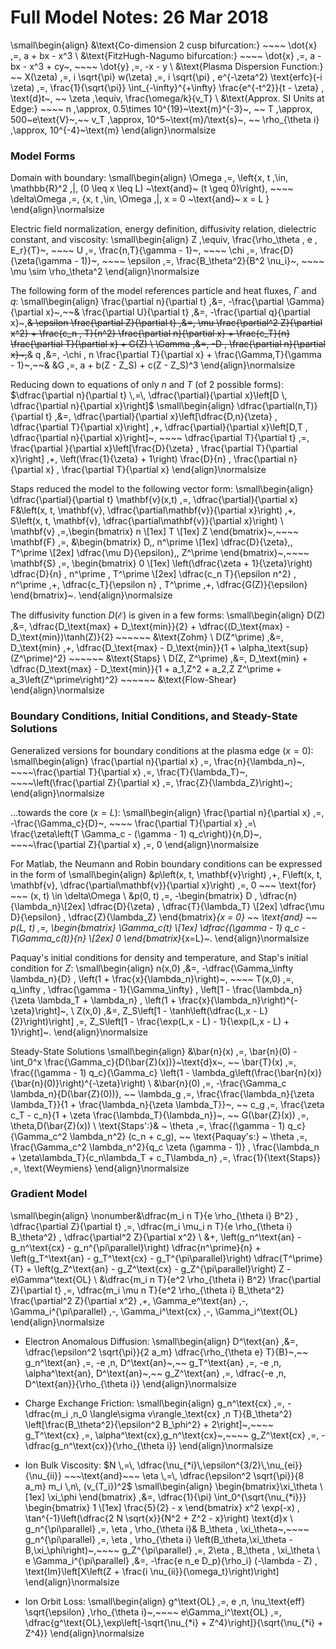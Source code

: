 # Full Model Notes: 26 Mar 2018

\small\begin{align}
	&\text{Co-dimension 2 cusp bifurcation:} ~~~~ \dot{x} \,=\, a + bx - x^3 \\
	&\text{FitzHugh-Nagumo bifurcation:} ~~~~ \dot{x} \,=\, a - bx - x^3 + cy~,
		~~~~ \dot{y} \,=\, -x - y \\
	&\text{Plasma Dispersion Function:} ~~ X(\zeta) \,=\, i \sqrt{\pi} w(\zeta)
		\,=\, i \sqrt{\pi} \, e^{-\zeta^2} \text{erfc}(-i \zeta)
		\,=\, \frac{1}{\sqrt{\pi}} \int_{-\infty}^{+\infty} \frac{e^{-t^2}}{t - \zeta} \, \text{d}t~,
		~~ \zeta \,\equiv\, \frac{\omega/k}{v_T} \\
	&\text{Approx. SI Units at Edge:} ~~~~ n \,\approx\, 0.5\times 10^{19}~\text{m}^{-3}~,
		~~ T \,\approx\, 500~e\text{V}~,~~ v_T \,\approx\, 10^5~\text{m}/\text{s}~,
		~~ \rho_{\theta i} \,\approx\, 10^{-4}~\text{m}
\end{align}\normalsize

### Model Forms
Domain with boundary:
\small\begin{align}
	\Omega \,=\, \left\{x, t \,\in\, \mathbb{R}^2 \,|\, (0 \leq x \leq L) ~\text{and}~ (t \geq 0)\right\}, ~~~~ \delta\Omega \,=\, \{x, t \,\in\, \Omega \,|\, x = 0 ~\text{and}~ x = L \}
\end{align}\normalsize

Electric field normalization, energy definition, diffusivity relation, dielectric constant, and viscosity:
\small\begin{align}
	Z \,\equiv\, \frac{\rho_\theta \, e \, E_r}{T}~, ~~~~ U \,=\, \frac{n\,T}{\gamma - 1}~, ~~~~ \chi \,=\, \frac{D}{\zeta(\gamma - 1)}~, ~~~~ \epsilon \,=\, \frac{B_\theta^2}{B^2 \nu_i}~, ~~~~ \mu \sim \rho_\theta^2
\end{align}\normalsize

The following form of the model references particle and heat fluxes, $\Gamma$ and $q$:
\small\begin{align}
	\frac{\partial n}{\partial t} \,&=\, -\frac{\partial \Gamma}{\partial x}~,~~&
	\frac{\partial U}{\partial t} \,&=\, -\frac{\partial q}{\partial x}~,~~&
	\epsilon \frac{\partial Z}{\partial t} \,&=\, \mu \frac{\partial^2 Z}{\partial x^2} + \frac{c_n \, T}{n^2} \frac{\partial n}{\partial x} + \frac{c_T}{n} \frac{\partial T}{\partial x} + G(Z) \\
	\Gamma \,&=\, -D \, \frac{\partial n}{\partial x}~,~~&
	q \,&=\, -\chi \, n \frac{\partial T}{\partial x} + \frac{\Gamma\,T}{\gamma - 1}~,~~&
	&G \,=\, a + b(Z - Z_S) + c(Z - Z_S)^3
\end{align}\normalsize

Reducing down to equations of only $n$ and $T$ (of 2 possible forms): $\dfrac{\partial n}{\partial t} \,=\, \dfrac{\partial}{\partial x}\left[D \, \dfrac{\partial n}{\partial x}\right]$
\small\begin{align}
	\dfrac{\partial(n\,T)}{\partial t} \,&=\, \dfrac{\partial}{\partial x}\left[\dfrac{D\,n}{\zeta} \, \dfrac{\partial T}{\partial x}\right] \,+\, \dfrac{\partial}{\partial x}\left[D\,T \, \dfrac{\partial n}{\partial x}\right]~, ~~~~ \dfrac{\partial T}{\partial t} \,=\, \frac{\partial }{\partial x}\left[\frac{D}{\zeta} \, \frac{\partial T}{\partial x}\right] \,+\, \left(\frac{1}{\zeta} + 1\right) \frac{D}{n} \, \frac{\partial n}{\partial x} \, \frac{\partial T}{\partial x}
\end{align}\normalsize

Staps reduced the model to the following vector form:
\small\begin{align}
	\dfrac{\partial}{\partial t} \mathbf{v}(x,t) \,=\, \dfrac{\partial}{\partial x} F&\left(x, t, \mathbf{v}, \dfrac{\partial\mathbf{v}}{\partial x}\right) \,+\, S\left(x, t, \mathbf{v}, \dfrac{\partial\mathbf{v}}{\partial x}\right) \\
\mathbf{v} \,=\,\begin{bmatrix} n \\[1ex] T \\[1ex] Z \end{bmatrix}~,~~~~
\mathbf{F} \,=\, &\begin{bmatrix}
			D\,\, n^\prime \\[1ex]
			\dfrac{D}{\zeta}\,\, T^\prime \\[2ex]
			\dfrac{\mu D}{\epsilon}\,\, Z^\prime
			\end{bmatrix}~,~~~~
\mathbf{S} \,=\, \begin{bmatrix}
			0 \\[1ex]
			\left(\dfrac{\zeta + 1}{\zeta}\right) \dfrac{D}{n} \, n^\prime \, T^\prime \\[2ex]
			\dfrac{c_n T}{\epsilon n^2} \, n^\prime \,+\, \dfrac{c_T}{\epsilon n} \, T^\prime \,+\, \dfrac{G(Z)}{\epsilon}
			\end{bmatrix}~.
\end{align}\normalsize

The diffusivity function $D(\mathcal{E})$ is given in a few forms:
\small\begin{align}
	D(Z) \,&=\, \dfrac{D_\text{max} + D_\text{min}}{2} + \dfrac{(D_\text{max} - D_\text{min})\tanh(Z)}{2} ~~~~~~ &\text{Zohm} \\
	D(Z^\prime) \,&=\, D_\text{min} \,+\, \dfrac{D_\text{max} - D_\text{min}}{1 + \alpha_\text{sup}(Z^\prime)^2} ~~~~~~ &\text{Staps} \\
	D(Z, Z^\prime) \,&=\, D_\text{min} + \dfrac{D_\text{max} - D_\text{min}}{1 + a_1\,Z^2 + a_2\,Z Z^\prime + a_3\left(Z^\prime\right)^2} ~~~~~~ &\text{Flow-Shear}
\end{align}\normalsize

### Boundary Conditions, Initial Conditions, and Steady-State Solutions

Generalized versions for boundary conditions at the plasma edge ($x=0$):
\small\begin{align}
	\frac{\partial n}{\partial x} \,=\, \frac{n}{\lambda_n}~,
		~~~~\frac{\partial T}{\partial x} \,=\, \frac{T}{\lambda_T}~,
		~~~~\left(\frac{\partial Z}{\partial x} \,=\, \frac{Z}{\lambda_Z}\right)~;
\end{align}\normalsize

...towards the core ($x=L$):
\small\begin{align}
	\frac{\partial n}{\partial x} \,=\, -\frac{\Gamma_c}{D}~,
		~~~~ \frac{\partial T}{\partial x} \,=\ \frac{\zeta\left(T \Gamma_c - (\gamma - 1) q_c\right)}{n\,D}~,
		~~~~\frac{\partial Z}{\partial x} \,=\, 0
\end{align}\normalsize

For Matlab, the Neumann and Robin boundary conditions can be expressed in the form of
\small\begin{align}
	&p\left(x, t, \mathbf{v}\right) \,+\, F\left(x, t, \mathbf{v}, \dfrac{\partial\mathbf{v}}{\partial x}\right) \,=\, 0 ~~~ \text{for} ~~~ (x, t) \in \delta\Omega \\
&p(0, t) \,=\, -\begin{bmatrix}
				D \, \dfrac{n}{\lambda_n}\\[2ex]
				\dfrac{D}{\zeta} \, \dfrac{T}{\lambda_T} \\[2ex]
				\dfrac{\mu D}{\epsilon} \, \dfrac{Z}{\lambda_Z}
				\end{bmatrix}_{x = 0}
~~ \text{and} ~~
p(L, t) \,=\, \begin{bmatrix}
				\Gamma_c(t) \\[1ex]
				\dfrac{(\gamma - 1) q_c - T\Gamma_c(t)}{n} \\[2ex]
				0
				\end{bmatrix}_{x=L}~.
\end{align}\normalsize

Paquay's initial conditions for density and temperature, and Stap's initial condition for $Z$:
\small\begin{align}
	n(x,0) \,&=\, -\dfrac{\Gamma_\infty \lambda_n}{D} \, \left(1 + \frac{x}{\lambda_n}\right)~,
		~~~~ T(x,0) \,=\, q_\infty \, \dfrac{\gamma - 1}{\Gamma_\infty} \, \left[1 - \frac{\lambda_n}{\zeta \lambda_T + \lambda_n} \, \left(1 + \frac{x}{\lambda_n}\right)^{-\zeta}\right]~, \\
	Z(x,0) \,&=\, Z_S\left[1 - \tanh\left(\dfrac{L\,x - L}{2}\right)\right] \,=\, Z_S\left[1 - \frac{\exp(L\,x - L) - 1}{\exp(L\,x - L) + 1}\right]~.
\end{align}\normalsize

Steady-State Solutions
\small\begin{align}
	&\bar{n}(x) \,=\, \bar{n}(0) - \int_0^x \frac{\Gamma_c}{D(\bar{Z}(x))}~\text{d}x~,
		~~ \bar{T}(x) \,=\, \frac{(\gamma - 1) q_c}{\Gamma_c} \left(1 - \lambda_g\left(\frac{\bar{n}(x)}{\bar{n}(0)}\right)^{-\zeta}\right) \\
	&\bar{n}(0) \,=\, -\frac{\Gamma_c \lambda_n}{D(\bar{Z}(0))},
		~~ \lambda_g \,=\, \frac{\frac{\lambda_n}{\zeta \lambda_T}}{1 + \frac{\lambda_n}{\zeta \lambda_T}}~,
		~~ c_g \,=\, \frac{\zeta c_T - c_n}{1 + \zeta \frac{\lambda_T}{\lambda_n}}~, ~~ G(\bar{Z}(x)) \,=\, \theta\,D(\bar{Z}(x)) \\
	\text{Staps':}& ~ \theta \,=\, \frac{(\gamma - 1) q_c}{\Gamma_c^2 \lambda_n^2} (c_n + c_g), ~~ \text{Paquay's:} ~ \theta \,=\, \frac{\Gamma_c^2 \lambda_n^2}{q_c \zeta (\gamma - 1)} \, \frac{\lambda_n + \zeta\lambda_T}{c_n\lambda_T + c_T\lambda_n} \,=\, \frac{1}{\text{Staps}} \,=\, \text{Weymiens}
\end{align}\normalsize

### Gradient Model
\small\begin{align}
	\nonumber&\dfrac{m_i n T}{e \rho_{\theta i} B^2} \, \dfrac{\partial Z}{\partial t}
		\,=\, \dfrac{m_i \mu_i n T}{e \rho_{\theta i} B_\theta^2} \, \dfrac{\partial^2 Z}{\partial x^2} \\
	&+\, \left(g_n^\text{an} - g_n^\text{cx} - g_n^{\pi\parallel}\right) \dfrac{n^\prime}{n}
		+ \left(g_T^\text{an} - g_T^\text{cx} - g_T^{\pi\parallel}\right) \dfrac{T^\prime}{T}
		+ \left(g_Z^\text{an} - g_Z^\text{cx} - g_Z^{\pi\parallel}\right) Z - e\Gamma^\text{OL} \\
	&\dfrac{m_i n T}{e^2 \rho_{\theta i} B^2} \frac{\partial Z}{\partial t}
		\,=\, \dfrac{m_i \mu n T}{e^2 \rho_{\theta i} B_\theta^2} \frac{\partial^2 Z}{\partial x^2}
		\,+\, \Gamma_e^\text{an} \,-\, \Gamma_i^{\pi\parallel} \,-\, \Gamma_i^\text{cx} \,-\, \Gamma_i^\text{OL}
\end{align}\normalsize

+ Electron Anomalous Diffusion:
\small\begin{align}
	D^\text{an} \,&=\, \dfrac{\epsilon^2 \sqrt{\pi}}{2 a_m} \dfrac{\rho_{\theta e} T}{B}~,~~ g_n^\text{an} \,=\, -e \,n\, D^\text{an}~,~~ g_T^\text{an} \,=\, -e \,n\, \alpha^\text{an}\, D^\text{an}~,~~ g_Z^\text{an} \,=\, \dfrac{-e \,n\, D^\text{an}}{\rho_{\theta i}}
\end{align}\normalsize

+ Charge Exchange Friction:
\small\begin{align}
	g_n^\text{cx} \,=\, -\dfrac{m_i \,n_0 \langle\sigma v\rangle_\text{cx} \,n T}{B_\theta^2} \left[\frac{B_\theta^2}{\epsilon^2 B_\phi^2} + 2\right]~,~~~~ g_T^\text{cx} \,=\, \alpha^\text{cx}\,g_n^\text{cx}~,~~~~ g_Z^\text{cx} \,=\, -\dfrac{g_n^\text{cx}}{\rho_{\theta i}}
\end{align}\normalsize

+ Ion Bulk Viscosity: $N \,=\, \dfrac{\nu_{*i}\,\epsilon^{3/2}\,\nu_{ei}}{\nu_{ii}} ~~~\text{and}~~~ \eta \,=\, \dfrac{\epsilon^2 \sqrt{\pi}}{8 a_m} m_i \,n\, (v_{T_i})^2$
\small\begin{align}
	\begin{bmatrix}\xi_\theta \\[1ex] \xi_\phi \end{bmatrix} \,&=\, \dfrac{1}{\pi} \int_0^{\sqrt{\nu_{*i}}} \begin{bmatrix} 1 \\[1ex] \frac{5}{2} - x \end{bmatrix} x^2 \exp(-x) \, \tan^{-1}\left(\dfrac{2 N \sqrt{x}}{N^2 + Z^2 - x}\right) \text{d}x \\
	g_n^{\pi\parallel} \,=\, \eta \, \rho_{\theta i}& B_\theta \, \xi_\theta~,~~~~ g_n^{\pi\parallel} \,=\, \eta \, \rho_{\theta i} \left(B_\theta\,\xi_\theta - B\,\xi_\phi\right)~,~~~~ g_Z^{\pi\parallel} \,=\, 2\eta \, B_\theta \, \xi_\theta \\
	e \Gamma_i^{\pi\parallel} \,&=\, -\frac{e n_e D_p}{\rho_i} (-\lambda - Z) \, \text{Im}\left[X\left(Z + \frac{i \nu_{ii}}{\omega_t}\right)\right]
\end{align}\normalsize

+ Ion Orbit Loss:
\small\begin{align}
	g^\text{OL} \,=\, e \,n\, \nu_\text{eff} \sqrt{\epsilon} \,\rho_{\theta i}~,~~~~ e\Gamma_i^\text{OL} \,=\, \dfrac{g^\text{OL}\,\exp\left[-\sqrt{\nu_{*i} + Z^4}\right]}{\sqrt{\nu_{*i} + Z^4}}
\end{align}\normalsize

